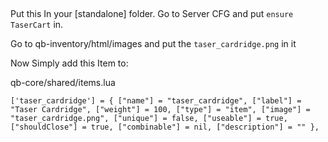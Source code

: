 ##
Put this In your [standalone] folder. 
Go to Server CFG and put `ensure TaserCart` in.

Go to qb-inventory/html/images and put the `taser_cardridge.png` in it

Now Simply add this Item to:

qb-core/shared/items.lua

`['taser_cardridge'] = {
                    ["name"] = "taser_cardridge",
                    ["label"] = "Taser Cardridge",
                    ["weight"] = 100,
                    ["type"] = "item",
                    ["image"] = "taser_cardridge.png",
                    ["unique"] = false,
                    ["useable"] = true,
                    ["shouldClose"] = true,
                    ["combinable"] = nil,
                    ["description"] = ""
                },`
